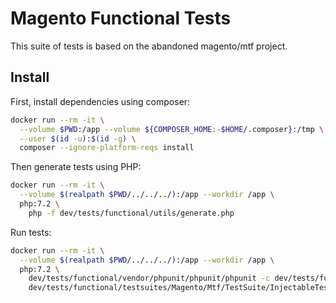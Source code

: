 # Magento Functional Tests

This suite of tests is based on the abandoned magento/mtf project.

## Install

First, install dependencies using composer:

```sh
docker run --rm -it \
  --volume $PWD:/app --volume ${COMPOSER_HOME:-$HOME/.composer}:/tmp \
  --user $(id -u):$(id -g) \
  composer --ignore-platform-reqs install
```

Then generate tests using PHP:

```sh
docker run --rm -it \
  --volume $(realpath $PWD/../../../):/app --workdir /app \
  php:7.2 \
    php -f dev/tests/functional/utils/generate.php
```

Run tests:

```sh
docker run --rm -it \
  --volume $(realpath $PWD/../../../):/app --workdir /app \
  php:7.2 \
    dev/tests/functional/vendor/phpunit/phpunit/phpunit -c dev/tests/functional \
    dev/tests/functional/testsuites/Magento/Mtf/TestSuite/InjectableTests.php
```
